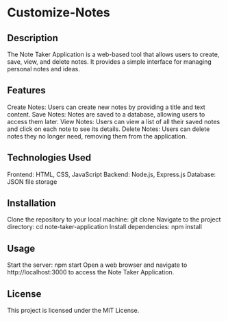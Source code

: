 # Customize-Notes

## Description
The Note Taker Application is a web-based tool that allows users to create, save, view, and delete notes. It provides a simple interface for managing personal notes and ideas.



## Features
Create Notes: Users can create new notes by providing a title and text content.
Save Notes: Notes are saved to a database, allowing users to access them later.
View Notes: Users can view a list of all their saved notes and click on each note to see its details.
Delete Notes: Users can delete notes they no longer need, removing them from the application.

## Technologies Used
Frontend: HTML, CSS, JavaScript
Backend: Node.js, Express.js
Database: JSON file storage

## Installation 
Clone the repository to your local machine: git clone <repository-url>
Navigate to the project directory: cd note-taker-application
Install dependencies: npm install

## Usage
Start the server: npm start
Open a web browser and navigate to http://localhost:3000 to access the Note Taker Application.

## License
This project is licensed under the MIT License.
